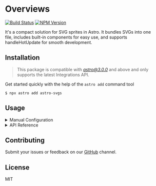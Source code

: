 # Overviews
[![Build Status](https://github.com/ACP-CODE/astro-svgs/actions/workflows/ci.yaml/badge.svg?style=flat-square)](https://github.com/ACP-CODE/astro-svgs/actions/workflows/ci.yaml)
[![NPM Version](https://img.shields.io/npm/v/astro-svgs?label=astro-svgs&labelColor=dark&color=light)
](https://www.npmjs.com/package/astro-svgs)

It's a compact solution for SVG sprites in Astro. It bundles SVGs into one file, includes built-in components for easy use, and supports handleHotUpdate for smooth development.

## Installation

> This package is compatible with *astro@3.0.0* and above and only supports the latest Integrations API.

Get started quickly with the help of the `astro add` command tool

```shell
$ npx astro add astro-svgs
```

## Usage

<details>
<summary>Manual Configuration</summary>
<br>

- **STEP1**: Alternatively, you can manually install it by running the following command in your terminal:
<br><br>

```shell
$ npm install astro-svgs
```

- **STEP2**: To use this integration, add it to your `astro.config.*` file using the integrations property:
```js
// @ts-check
import { defineConfig } from "astro/config";
import svgs from "astro-svgs";

// https://astro.build/config
export default defineConfig({
  integrations: [svgs()],
});
```

- **STEP3**: Then provide the svg files you need to generate `sprite.svg` to the default `src/svgs` folder

```shell
/
├── src/
│   ├── svgs/
│   │   ├── a.svg
│   │   ├── b.svg
│   │   └── c.svg
│   └── pages/
│       └── index.astro
└── package.json
```

- **STEP4**: Now you can use the icon in the sprite through the built-in component `Icon.astro`

```js
---
import Icon from 'astro-svgs/Icon.astro';
import Layout from '~/Layouts/Layout.astro';
---
<Layout>
  {/* name is the `file name` of the icon you need*/}
  <Icon name={"a"} class="<CustomClassName>" />
</Layout>
```

> If everything goes well, when you start the server with `npm run dev` , you will be able to get the virtual `sprite.svg` content through `http://localhost:4321/@svgs/sprite.svg` , which supports hot updates through `handleHotUpdate`
</details>

<details>
<summary>API Reference</summary>
<br>
All the interfaces are here.
<br><br>

```js
// @ts-check
import { defineConfig } from "astro/config";
import svgs from "astro-svgs";

// https://astro.build/config
export default defineConfig({
  integrations: [
    svgs({
      /**
       * The folder where the svg files that
       * need to generate `sprite.svg` are located
       */
      input: ["src/assets/sprites", "src/assets/images"]
      /**
       * default value
       */
      compress: "high" 
    })
  ],
});
```
Wait, how do you control the output? It will be automatically generated in the `AstroConfig.build.assets` directory when you build via vite, for example `_astro/sprite.43a97aac.svg`

</details>

## Contributing

Submit your issues or feedback on our [GitHub]() channel.

## License

MIT
